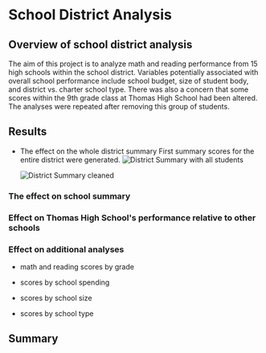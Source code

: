 # School District Analysis

## Overview of school district analysis
The aim of this project is to analyze math and reading performance from 15 high schools within the school district. Variables potentially associated with overall school performance include school budget, size of student body, and district vs. charter school type. 
There was also a concern that some scores within the 9th grade class at Thomas High School had been altered. The analyses were repeated after removing this group of students.


## Results 

- The effect on the whole district summary
  First summary scores for the entire district were generated. 
  ![District Summary with all students](Tables/district_summary_all)
  
  ![District Summary cleaned](Tables/district_summary_clean)

### The effect on school summary


### Effect on Thomas High School's performance relative to other schools


### Effect on additional analyses

- math and reading scores by grade

- scores by school spending

- scores by school size

- scores by school type


## Summary
